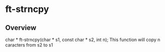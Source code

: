# ft-strncpy

## Overview
char * ft-strncpy(char * s1, const char * s2, int n);
This function will copy n caracters from s2 to s1

